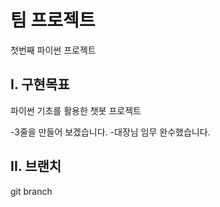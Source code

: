 # 팀 프로젝트
첫번째 파이썬 프로젝트

## I. 구현목표
파이썬 기초를 활용한 챗봇 프로젝트

-3줄을 만들어 보겠습니다.
-대장님 임무 완수했습니다.

## II. 브랜치
git branch